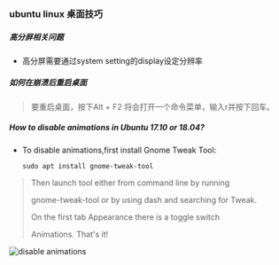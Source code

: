### ubuntu linux 桌面技巧

##### 高分屏相关问题
* 高分屏需要通过system setting的display设定分辨率

##### 如何在崩溃后重启桌面

> 要重启桌面，按下Alt + F2 将会打开一个命令菜单，输入r并按下回车。

##### How to disable animations in Ubuntu 17.10 or 18.04?

* To disable animations,first install Gnome Tweak Tool:

    `sudo apt install gnome-tweak-tool`

> Then launch tool either from command line by running
>
> gnome-tweak-tool or by using dash and searching for Tweak.
>
> On the first tab Appearance there is a toggle switch
>
> Animations. That's it!

![disable animations](imgs/disableanimation)
